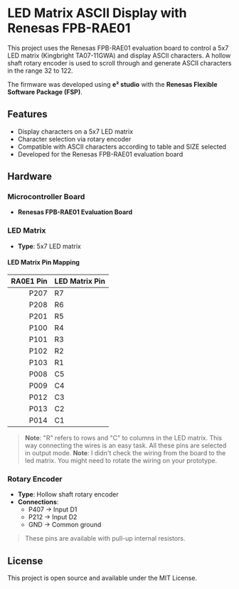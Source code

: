 # LED Matrix ASCII Display with Renesas FPB-RAE01

This project uses the Renesas FPB-RAE01 evaluation board to control a 5x7 LED matrix (Kingbright TA07-11GWA) and display ASCII characters. A hollow shaft rotary encoder is used to scroll through and generate ASCII characters in the range 32 to 122.

The firmware was developed using **e² studio** with the **Renesas Flexible Software Package (FSP)**.

## Features

- Display characters on a 5x7 LED matrix
- Character selection via rotary encoder
- Compatible with ASCII characters according to table and SIZE selected
- Developed for the Renesas FPB-RAE01 evaluation board

## Hardware

### Microcontroller Board
- **Renesas FPB-RAE01 Evaluation Board**

### LED Matrix
- **Type**: 5x7 LED matrix

#### LED Matrix Pin Mapping

| RA0E1 Pin | LED Matrix Pin |
|----------:|----------------|
| P207      | R7             |
| P208      | R6             |
| P201      | R5             |
| P100      | R4             |
| P101      | R3             |
| P102      | R2             |
| P103      | R1             |
| P008      | C5             |
| P009      | C4             |
| P012      | C3             |
| P013      | C2             |
| P014      | C1             |

> **Note**: "R" refers to rows and "C" to columns in the LED matrix.
> This way connecting the wires is an easy task.
> All these pins are selected in output mode.
> **Note**: I didn't check the wiring from the board to the led matrix. You might need to rotate the wiring on your prototype.
### Rotary Encoder

- **Type**: Hollow shaft rotary encoder
- **Connections**:
  - P407 → Input D1
  - P212 → Input D2
  - GND → Common ground
 > These pins are available with pull-up internal resistors.

## License

This project is open source and available under the MIT License.
